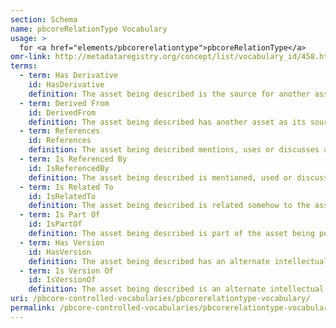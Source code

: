 ```yaml
---
section: Schema
name: pbcoreRelationType Vocabulary
usage: >
  for <a href="elements/pbcorerelationtype">pbcoreRelationType</a>
omr-link: http://metadataregistry.org/concept/list/vocabulary_id/458.html
terms:
  - term: Has Derivative
    id: HasDerivative
    definition: The asset being described is the source for another asset which is based upon it (for example, a film and then a documentary about the making of that film).
  - term: Derived From
    id: DerivedFrom
    definition: The asset being described has another asset as its source (for example, a documentary about the making of a film).
  - term: References
    id: References
    definition: The asset being described mentions, uses or discusses another asset (for example, a review program that discusses a recorded theatrical work).
  - term: Is Referenced By
    id: IsReferencedBy
    definition: The asset being described is mentioned, used or discussed by another asset (for example, a recorded theatrical performance that is reviewed in another program).
  - term: Is Related To
    id: IsRelatedTo
    definition: The asset being described is related somehow to the asset being pointed to in this relation element (for example, two programs related to the same topic). This should be used as a default if the specific relationship is unknown.
  - term: Is Part Of
    id: IsPartOf
    definition: The asset being described is part of the asset being pointed to in this relation element (for example, one segment of a multi-segment television program.) This relationship can also be described using pbcorePart.
  - term: Has Version
    id: HasVersion
    definition: The asset being described has an alternate intellectual version (for example, a different edit, or in a different language) which is being pointed to by this relation element. Use this when the asset being described is the ‘official’ or ‘master’ version of the asset; if not, use ‘Is Version Of’ to point to the master.
  - term: Is Version Of
    id: IsVersionOf
    definition: The asset being described is an alternate intellectual version (for example, a different edit, or in a different language) of the resource being pointed to by this relation element. Use this if the asset being described is not the ‘official’ or ‘master’ version of the asset; if it is the master version, use ‘Has Version.’
uri: /pbcore-controlled-vocabularies/pbcorerelationtype-vocabulary/
permalink: /pbcore-controlled-vocabularies/pbcorerelationtype-vocabulary/
---
```

